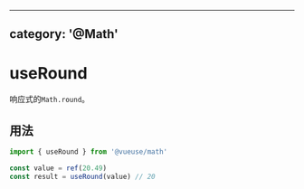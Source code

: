 <!--
 * @Author: wteano wzgtao@foxmail.com
 * @Date: 2025-10-29 09:19:17
 * @LastEditors: wteano wzgtao@foxmail.com
 * @LastEditTime: 2025-10-29 11:21:00
 * @FilePath: \vueuse\packages\math\useRound\index.md
 * @Description: 这是默认设置,请设置`customMade`, 打开koroFileHeader查看配置 进行设置: https://github.com/OBKoro1/koro1FileHeader/wiki/%E9%85%8D%E7%BD%AE
-->
---
category: '@Math'
---

# useRound

响应式的`Math.round`。

## 用法

```ts
import { useRound } from '@vueuse/math'

const value = ref(20.49)
const result = useRound(value) // 20
```